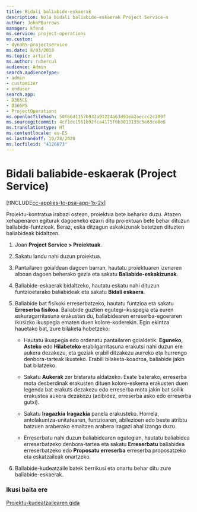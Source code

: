 ```yaml
---
title: Bidali baliabide-eskaerak
description: Nola bidali baliabide-eskaerak Project Service-n
author: JohnPBurrows
manager: kfend
ms.service: project-operations
ms.custom:
- dyn365-projectservice
ms.date: 8/03/2018
ms.topic: article
ms.author: ruhercul
audience: Admin
search.audienceType:
- admin
- customizer
- enduser
search.app:
- D365CE
- D365PS
- ProjectOperations
ms.openlocfilehash: 50f66d1157b932a91224a63d91ea2aeccc2c209f
ms.sourcegitcommit: 4cf1dc1561b92fca4175f0b3813133c5e63ce8e6
ms.translationtype: HT
ms.contentlocale: eu-ES
ms.lasthandoff: 10/28/2020
ms.locfileid: "4126873"
---
```

# <a name="submit-resource-requests-project-service"></a>Bidali baliabide-eskaerak (Project Service)

[!INCLUDE[cc-applies-to-psa-app-1x-2x](../includes/cc-applies-to-psa-app-1x-2x.md)]

Proiektu-kontratua irabazi ostean, proiektua bete beharko duzu. Atazen xehapenaren egiturak dagoeneko ezarri ditu proiektuan bete behar dituzun baliabide-funtzioak. Beraz, eska ditzagun eskakizunak betetzen dituzten baliabideak bidaltzen.  
  
1.  Joan **Project Service > Proiektuak**.  
  
2.  Sakatu landu nahi duzun proiektua.  
  
3.  Pantailaren goialdean dagoen barran, hautatu proiektuaren izenaren alboan dagoen beherako gezia eta sakatu **Baliabide-eskakizunak**.  
  
4.  Baliabide-eskaerak bidaltzeko, hautatu eskatu nahi dituzun funtzioetarako baliabideak eta sakatu **Bidali eskaera**.  
  
5.  Baliabide bat fisikoki erreserbatzeko, hautatu funtzioa eta sakatu **Erreserba fisikoa**. Baliabide guztien egutegi-ikuspegia eta euren eskuragarritasuna erakusten du, baliabidearen erreserba-egoeraren ikusizko ikuspegia ematen duen kolore-koderekin. Egin ekintza hauetako bat, zure bilaketa hobetzeko:  
  
    -   Hautatu ikuspegia edo ordenatu pantailaren goialdetik. **Eguneko**, **Asteko** edo **Hilabeteko** erabilgarritasuna erakutsi nahi duzun ere aukera dezakezu, eta geziak erabil ditzakezu aurreko eta hurrengo denbora-tarteak ikusteko. Erabili bilaketa-koadroa, baliabide jakin bat bilatzeko.  
  
    -   Sakatu **Aukerak** zer bistaratu aldatzeko. Esate baterako, erreserba mota desberdinak erakusten dituen kolore-eskema erakusten duen legenda bat erakuts dezakezu edo erreserba mota jakin bat soilik erakustea aukera dezakezu (adibidez, erreserba asko edo erreserba gutxi).  
  
    -   Sakatu **Iragazkia** **Iragazkia** panela erakusteko. Horrela, antolakuntza-unitatearen, funtzioaren, abilezioen edo beste atribtu batzuen araberako emaitzen arabera iragazi ahal izango duzu.  
  
    -   Erreserbatu nahi duzun baliabidearen egutegian, hautatu baliabidea erreserbatzeko denbora-tartea eta sakatu **Erreserbatu** baliabidea erreserbatzeko edo **Proposatu erreserba** erreserba proposatzeko eta eskatzaileak onartzeko.  
  
6.  Baliabide-kudeatzaile batek berrikusi eta onartu behar ditu zure baliabide-eskaerak.  
  
### <a name="see-also"></a>Ikusi baita ere  
 [Proiektu-kudeatzailearen gida](../psa/project-manager-guide.md)
